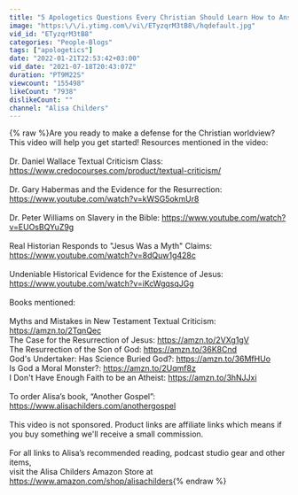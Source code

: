 ```yaml
---
title: "5 Apologetics Questions Every Christian Should Learn How to Answer"
image: "https:\/\/i.ytimg.com\/vi\/ETyzqrM3tB8\/hqdefault.jpg"
vid_id: "ETyzqrM3tB8"
categories: "People-Blogs"
tags: ["apologetics"]
date: "2022-01-21T22:53:42+03:00"
vid_date: "2021-07-18T20:43:07Z"
duration: "PT9M22S"
viewcount: "155498"
likeCount: "7938"
dislikeCount: ""
channel: "Alisa Childers"
---
```

{% raw %}Are you ready to make a defense for the Christian worldview? This video will help you get started! Resources mentioned in the video: <br /><br />Dr. Daniel Wallace Textual Criticism Class: <a rel="nofollow" target="blank" href="https://www.credocourses.com/product/textual-criticism/">https://www.credocourses.com/product/textual-criticism/</a><br /><br />Dr. Gary Habermas and the Evidence for the Resurrection: <a rel="nofollow" target="blank" href="https://www.youtube.com/watch?v=kWSG5okmUr8">https://www.youtube.com/watch?v=kWSG5okmUr8</a><br /><br />Dr. Peter Williams on Slavery in the Bible: <a rel="nofollow" target="blank" href="https://www.youtube.com/watch?v=EUOsBQYuZ9g">https://www.youtube.com/watch?v=EUOsBQYuZ9g</a><br /><br />Real Historian Responds to &quot;Jesus Was a Myth&quot; Claims: <a rel="nofollow" target="blank" href="https://www.youtube.com/watch?v=8dQuw1g428c">https://www.youtube.com/watch?v=8dQuw1g428c</a><br /><br />Undeniable Historical Evidence for the Existence of Jesus: <a rel="nofollow" target="blank" href="https://www.youtube.com/watch?v=iKcWgqsqJGg">https://www.youtube.com/watch?v=iKcWgqsqJGg</a><br /><br />Books mentioned:<br /><br />Myths and Mistakes in New Testament Textual Criticism: <a rel="nofollow" target="blank" href="https://amzn.to/2TqnQec">https://amzn.to/2TqnQec</a><br />The Case for the Resurrection of Jesus: <a rel="nofollow" target="blank" href="https://amzn.to/2VXg1gV">https://amzn.to/2VXg1gV</a><br />The Resurrection of the Son of God: <a rel="nofollow" target="blank" href="https://amzn.to/36K8Cnd">https://amzn.to/36K8Cnd</a><br />God's Undertaker: Has Science Buried God?: <a rel="nofollow" target="blank" href="https://amzn.to/36MfHUo">https://amzn.to/36MfHUo</a><br />Is God a Moral Monster?: <a rel="nofollow" target="blank" href="https://amzn.to/2Uqmf8z">https://amzn.to/2Uqmf8z</a><br />I Don't Have Enough Faith to be an Atheist: <a rel="nofollow" target="blank" href="https://amzn.to/3hNJJxi">https://amzn.to/3hNJJxi</a><br /><br />To order Alisa’s book, “Another Gospel”:  <a rel="nofollow" target="blank" href="https://www.alisachilders.com/anothergospel">https://www.alisachilders.com/anothergospel</a><br /><br />This video is not sponsored.  Product links are affiliate links which means if you buy something we'll receive a small commission. <br /><br />For all links to Alisa’s recommended reading, podcast studio gear and other items, <br />visit the Alisa Childers Amazon Store at <a rel="nofollow" target="blank" href="https://www.amazon.com/shop/alisachilders">https://www.amazon.com/shop/alisachilders</a>{% endraw %}
